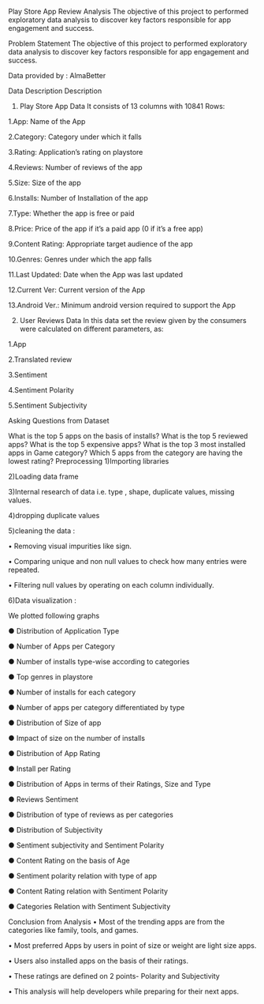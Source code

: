 
Play Store App Review Analysis
The objective of this project to performed exploratory data analysis to discover key factors responsible for app engagement and success.

Problem Statement
The objective of this project to performed exploratory data analysis to discover key factors responsible for app engagement and success.

Data provided by :
AlmaBetter

Data Description
Description
1. Play Store App Data
It consists of 13 columns with 10841 Rows:

1.App: Name of the App

2.Category: Category under which it falls

3.Rating: Application’s rating on playstore

4.Reviews: Number of reviews of the app

5.Size: Size of the app

6.Installs: Number of Installation of the app

7.Type: Whether the app is free or paid

8.Price: Price of the app if it’s a paid app (0 if it’s a free app)

9.Content Rating: Appropriate target audience of the app

10.Genres: Genres under which the app falls

11.Last Updated: Date when the App was last updated

12.Current Ver: Current version of the App

13.Android Ver.: Minimum android version required to support the App

2. User Reviews Data
In this data set the review given by the consumers were calculated on different parameters, as:

1.App

2.Translated review

3.Sentiment

4.Sentiment Polarity

5.Sentiment Subjectivity

Asking Questions from Dataset

What is the top 5 apps on the basis of installs?
What is the top 5 reviewed apps?
What is the top 5 expensive apps?
What is the top 3 most installed apps in Game category?
Which 5 apps from the category are having the lowest rating?
Preprocessing
1)Importing libraries

2)Loading data frame

3)Internal research of data i.e. type , shape, duplicate values, missing values.

4)dropping duplicate values

5)cleaning the data :

• Removing visual impurities like sign.

• Comparing unique and non null values to check how many entries were repeated.

• Filtering null values by operating on each column individually.

6)Data visualization :

We plotted following graphs

● Distribution of Application Type

● Number of Apps per Category

● Number of installs type-wise according to categories

● Top genres in playstore

● Number of installs for each category

● Number of apps per category differentiated by type

● Distribution of Size of app

● Impact of size on the number of installs

● Distribution of App Rating

● Install per Rating

● Distribution of Apps in terms of their Ratings, Size and Type

● Reviews Sentiment

● Distribution of type of reviews as per categories

● Distribution of Subjectivity

● Sentiment subjectivity and Sentiment Polarity

● Content Rating on the basis of Age

● Sentiment polarity relation with type of app

● Content Rating relation with Sentiment Polarity

● Categories Relation with Sentiment Subjectivity

Conclusion from Analysis
• Most of the trending apps are from the categories like family, tools, and games.

• Most preferred Apps by users in point of size or weight are light size apps.

• Users also installed apps on the basis of their ratings.

• These ratings are defined on 2 points- Polarity and Subjectivity

• This analysis will help developers while preparing for their next apps.
